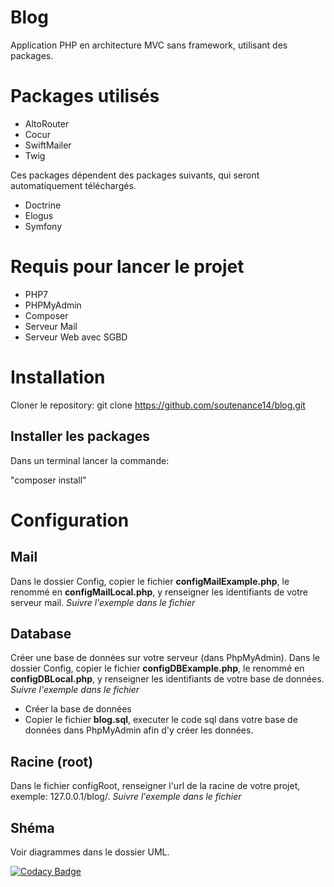 # Blog

Application PHP en architecture MVC sans framework, utilisant des packages.

# Packages utilisés

* AltoRouter
* Cocur
* SwiftMailer
* Twig

Ces packages dépendent des packages suivants, qui seront automatiquement téléchargés.
* Doctrine
* Elogus
* Symfony

# Requis pour lancer le projet

* PHP7
* PHPMyAdmin
* Composer
* Serveur Mail
* Serveur Web avec SGBD

# Installation
Cloner le repository:
git clone https://github.com/soutenance14/blog.git

## Installer les packages
Dans un terminal lancer la commande:

"composer install"

# Configuration

## Mail
Dans le dossier Config, copier le fichier __configMailExample.php__, le renommé en __configMailLocal.php__, y renseigner les identifiants de votre serveur mail.
*Suivre l'exemple dans le fichier*

## Database
Créer une base de données sur votre serveur (dans PhpMyAdmin).
Dans le dossier Config, copier le fichier __configDBExample.php__, le renommé en __configDBLocal.php__, y renseigner les identifiants de votre base de données.
*Suivre l'exemple dans le fichier*

* Créer la base de données
* Copier le fichier __blog.sql__, executer le code sql dans votre base de données dans PhpMyAdmin afin d'y créer les données.

## Racine (root)
Dans le fichier configRoot, renseigner l'url de la racine de votre projet, exemple: 127.0.0.1/blog/.
*Suivre l'exemple dans le fichier*

## Shéma

Voir diagrammes dans le dossier UML.


[![Codacy Badge](https://app.codacy.com/project/badge/Grade/55fd22df406a48f4b45079bc65b18317)](https://www.codacy.com/gh/soutenance14/blog/dashboard?utm_source=github.com&amp;utm_medium=referral&amp;utm_content=soutenance14/blog&amp;utm_campaign=Badge_Grade)
